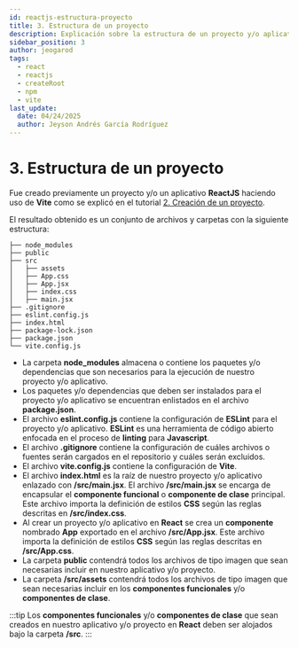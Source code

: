 ```yaml
---
id: reactjs-estructura-proyecto
title: 3. Estructura de un proyecto
description: Explicación sobre la estructura de un proyecto y/o aplicativo ReactJS haciendo uso de Vite
sidebar_position: 3
author: jeogarod
tags:
  - react
  - reactjs
  - createRoot
  - npm
  - vite
last_update:
  date: 04/24/2025
  author: Jeyson Andrés García Rodríguez
---
```


# 3. Estructura de un proyecto

Fue creado previamente un proyecto y/o un aplicativo **ReactJS** haciendo uso de **Vite** como se explicó en el tutorial [2. Creación de un proyecto](/docs/reactjs/crear-proyecto.md).

El resultado obtenido es un conjunto de archivos y carpetas con la siguiente estructura:

```
├── node_modules
├── public
├── src
│   ├── assets
│   ├── App.css
│   ├── App.jsx
│   ├── index.css
│   ├── main.jsx
├── .gitignore
├── eslint.config.js
├── index.html
├── package-lock.json
├── package.json
└── vite.config.js
```

- La carpeta **node_modules** almacena o contiene los paquetes y/o dependencias que son necesarios para la ejecución de nuestro proyecto y/o aplicativo. 
- Los paquetes y/o dependencias que deben ser instalados para el proyecto y/o aplicativo se encuentran enlistados en el archivo **package.json**. 
- El archivo **eslint.config.js** contiene la configuración de **ESLint** para el proyecto y/o aplicativo. **ESLint** es una herramienta de código abierto enfocada en el proceso de **linting** para **Javascript**.
- El archivo **.gitignore** contiene la configuración de cuáles archivos o fuentes serán cargados en el repositorio y cuáles serán excluidos. 
- El archivo **vite.config.js** contiene la configuración de **Vite**. 
- El archivo **index.html** es la raíz de nuestro proyecto y/o aplicativo enlazado con **/src/main.jsx**. El archivo **/src/main.jsx** se encarga de encapsular el **componente funcional** o **componente de clase** principal. Este archivo importa la definición de estilos **CSS** según las reglas descritas en **/src/index.css**. 
- Al crear un proyecto y/o aplicativo en **React** se crea un **componente** nombrado **App** exportado en el archivo **/src/App.jsx**. Este archivo importa la definición de estilos **CSS** según las reglas descritas en **/src/App.css**. 
- La carpeta **public** contendrá todos los archivos de tipo imagen que sean necesarias incluir en nuestro aplicativo y/o proyecto. 
- La carpeta **/src/assets** contendrá todos los archivos de tipo imagen que sean necesarias incluir en los **componentes funcionales** y/o **componentes de clase**.

:::tip
Los **componentes funcionales** y/o **componentes de clase** que sean creados en nuestro aplicativo y/o proyecto en **React** deben ser alojados bajo la carpeta **/src**. 
:::
